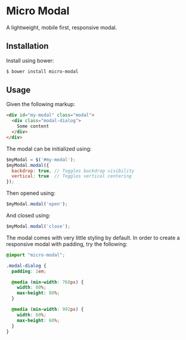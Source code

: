 # Micro Modal

A lightweight, mobile first, responsive modal.

## Installation

Install using bower:

```sh
$ bower install micro-modal
```

## Usage

Given the following markup:

```html
<div id="my-modal" class="modal">
  <div class="modal-dialog">
    Some content
  </div>
</div>
```

The modal can be initialized using:

```javascript
$myModal = $('#my-modal');
$myModal.modal({
  backdrop: true, // Toggles backdrop visibility
  vertical: true  // Toggles vertical centering
});
```

Then opened using:

```javascript
$myModal.modal('open');
```

And closed using:

```javascript
$myModal.modal('close');
```

The modal comes with very little styling by default. In order to create a responsive modal with padding, try the following:

```scss
@import "micro-modal";

.modal-dialog {
  padding: 1em;

  @media (min-width: 768px) {
    width: 80%;
    max-height: 80%;
  }

  @media (min-width: 992px) {
    width: 60%;
    max-height: 60%;
  }
}
```
